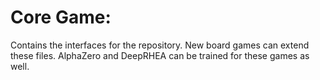 # Core Game:

Contains the interfaces for the repository. New board games can extend these files. AlphaZero and DeepRHEA can be trained for these games as well.
